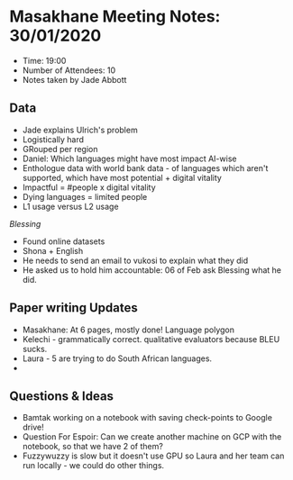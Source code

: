 # Masakhane Meeting Notes: 30/01/2020

- Time: 19:00
- Number of Attendees: 10
- Notes taken by Jade Abbott

## Data

- Jade explains Ulrich's problem
- Logistically hard
- GRouped per region
- Daniel: Which languages might have most impact AI-wise
- Enthologue data with world bank data - of languages which aren't supported, which have most potential + digital vitality
- Impactful = #people x digital vitality
- Dying languages = limited people
- L1 usage versus L2 usage

*Blessing* 
- Found online datasets
- Shona + English
- He needs to send an email to vukosi to explain what they did
- He asked us to hold him accountable: 06 of Feb ask Blessing what he did. 

## Paper writing Updates

- Masakhane: At 6 pages, mostly done! Language polygon
- Kelechi - grammatically correct. qualitative evaluators because BLEU sucks. 
- Laura - 5 are trying to do South African languages. 
- 



## Questions & Ideas

- Bamtak working on a notebook with saving check-points to Google drive! 
- Question For Espoir: Can we create another machine on GCP with the notebook, so that we have 2 of them?
- Fuzzywuzzy is slow but it doesn't use GPU so Laura and her team can run locally - we could do other things. 
